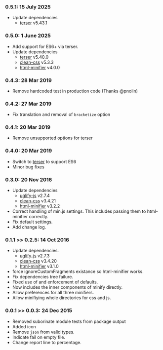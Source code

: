 ### 0.5.1: 15 July 2025
* Update dependencies
  * [terser](https://github.com/terser-js/terser) v5.43.1

### 0.5.0: 1 June 2025
* Add support for ES6+ via terser.
* Update dependencies
  * [terser](https://github.com/terser-js/terser) v5.40.0
  * [clean-css](https://github.com/jakubpawlowicz/clean-css) v5.3.3
  * [html-minifier](http://kangax.github.io/html-minifier/) v4.0.0

### 0.4.3: 28 Mar 2019
* Remove hardcoded test in production code (Thanks @pnolin)

### 0.4.2: 27 Mar 2019
* Fix translation and removal of `bracketize` option

### 0.4.1: 20 Mar 2019
* Remove unsupported options for terser

### 0.4.0: 20 Mar 2019
* Switch to [terser](https://github.com/terser-js/terser) to support ES6
* Minor bug fixes

### 0.3.0: 20 Nov 2016
* Update dependencies
  * [uglify-js](http://lisperator.net/uglifyjs) v2.7.4
  * [clean-css](https://github.com/jakubpawlowicz/clean-css) v3.4.21
  * [html-minifier](http://kangax.github.io/html-minifier/) v3.2.2
* Correct handling of min.js settings. This includes passing them to html-minifier correctly.
* Fix default settings.
* Add change log.

### 0.1.1 >> 0.2.5: 14 Oct 2016
* Update dependencies.
  * [uglify-js](http://lisperator.net/uglifyjs) v2.7.3
  * [clean-css](https://github.com/jakubpawlowicz/clean-css) v3.4.20
  * [html-minifier](http://kangax.github.io/html-minifier/) v3.1.0
* force ignoreCustomFragments existance so html-minifier works.
* Fix dependencies tree failure.
* Fixed use of and enforcement of defaults.
* Now includes the inner components of minify directly.
* Allow preferences for all three minifiers.
* Allow minifiying whole directories for css and js.

### 0.0.1 >> 0.0.3: 24 Dec 2015
* Removed suborinate module tests from package output
* Added icon
* Remove `json` from valid types.
* Indicate fail on empty file.
* Change report line to percentage.